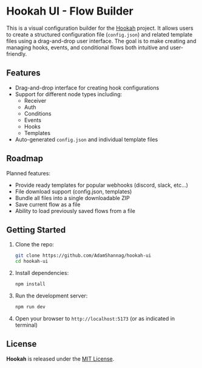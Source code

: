 # Hookah UI - Flow Builder

This is a visual configuration builder for the [Hookah](https://github.com/AdamShannag/hookah) project. It allows users
to create a structured configuration
file (`config.json`) and related template files using a drag-and-drop user interface. The goal is to make creating and
managing hooks, events, and conditional flows both intuitive and user-friendly.

Features
------

- Drag-and-drop interface for creating hook configurations
- Support for different node types including:
    - Receiver
    - Auth
    - Conditions
    - Events
    - Hooks
    - Templates
- Auto-generated `config.json` and individual template files

Roadmap
------
Planned features:

- Provide ready templates for popular webhooks (discord, slack, etc...)
- File download support (config.json, templates)
- Bundle all files into a single downloadable ZIP
- Save current flow as a file
- Ability to load previously saved flows from a file

Getting Started
------

1. Clone the repo:

   ```bash
   git clone https://github.com/AdamShannag/hookah-ui
   cd hookah-ui
   ```

2. Install dependencies:

   ```bash
   npm install
   ```

3. Run the development server:

   ```bash
   npm run dev
   ```

4. Open your browser to `http://localhost:5173` (or as indicated in terminal)

License
------
**Hookah** is released under the [MIT License](LICENSE).

